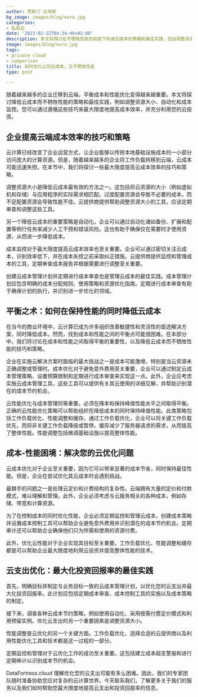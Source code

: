```yaml
---
author: 贾斯汀·古埃斯
bg_image: images/blog/euro.jpg
categories:
- 私有云
date: '2023-02-22T04:34:46+02:00'
description: 本文将探讨在不牺牲性能的前提下削减云成本的策略和最佳实践，包括调整资源大小、自动化和成本监控。通过这些技巧，您可以最大限度地提高成本效率，并充分利用您的云投资。
image: images/blog/euro.jpg
tags:
- private cloud
- comparison
title: 如何优化公司云成本，又不牺牲性能
type: post

---
```

随着越来越多的企业迁移到云端，平衡成本和性能优化变得越来越重要。本文将探讨降低云成本而不牺牲性能的策略和最佳实践，例如调整资源大小、自动化和成本监控。您可以通过遵循这些技巧来最大限度地提高成本效率，并充分利用您的云投资。

## 企业提高云端成本效率的技巧和策略

云计算已经改变了企业运营方式，让企业能够以传统本地基础设施成本的一小部分访问庞大的计算资源。但是，随着越来越多的企业将工作负载转移到云端，云成本可能迅速失控。在本节中，我们将探讨一些最大限度提高云成本效率的技巧和策略。

调整资源大小是降低云成本最有效的方法之一。这包括将云资源的大小（例如虚拟机和存储）与应用程序的实际需求相匹配。过度配置资源会导致不必要的成本，而不足配置资源会导致性能不佳。云提供商提供帮助调整资源大小的工具，应该定期审查和调整这些工具。

另一个降低云成本的重要策略是自动化。企业可以通过自动化诸如备份、扩展和配置等例行任务来减少人工干预和错误风险。这也有助于确保仅在需要时才使用资源，从而进一步降低成本。

成本监控对于最大限度提高云成本效率也至关重要。企业可以通过密切关注云成本，识别效率低下，并在成本失控之前采取纠正措施。云提供商提供监控和管理成本的工具，定期审查成本报告并根据需要进行调整至关重要。

创建云成本管理计划并定期进行成本审查也是管理云成本的最佳实践。成本管理计划应包含明确的成本分配规则、使用策略和资源优化指南。定期进行成本审查有助于确保计划的执行，并识别进一步优化的领域。

## 平衡之术：如何在保持性能的同时降低云成本

在当今的商业环境中，云计算已成为许多组织改善敏捷性和灵活性的首选解决方案，同时降低成本。然而，找到成本和性能之间的平衡点可能很困难。在本部分中，我们将讨论在成本和性能之间取得平衡的重要性，以及降低云成本而不牺牲性能的技巧和策略。

企业在实施云解决方案时面临的最大挑战之一是成本可能激增，特别是当云资源未正确调整或管理时。成本优化对于避免意外费用至关重要，企业可以通过制定云成本管理策略、设置预算限制和定期进行成本审查来实现这一点。此外，企业应考虑实施云成本管理工具，这些工具可以提供有关其云使用的详细见解，并帮助识别潜在的成本节约机会。

云性能优化与成本管理同等重要。必须在降本和保持峰值性能水平之间取得平衡。正确的云性能优化策略可以帮助组织在降低成本的同时保持峰值性能。此类策略包括工作负载优化、性能调整和缓存。通过工作负载优化，企业可以将关键工作负载优先，而将非关键工作负载降级或暂停。缓存减少了服务器请求的需求，从而提高了整体性能。性能调整包括微调基础设施以提高整体性能。

## 成本-性能困境：解决您的云优化问题

云成本优化对于企业至关重要，因为它可以带来显著的成本节省，同时保持最佳性能。但是，企业在尝试优化其云成本时会遇到挑战。

最棘手的问题之一是处理云定价和计费结构的复杂性。云端拥有大量的定价和付款模式，难以理解和管理。此外，企业必须考虑与云服务相关的各种成本，例如存储、带宽和计算资源。

为了在控制成本的同时优化性能，企业必须定期监控和管理云成本。创建成本策略并设置成本控制工具可以帮助企业避免意外费用并识别潜在的成本节约机会。定期审计还可以帮助企业确保他们只为所需和使用的资源付费。

此外，优化云性能对于企业实现其目标至关重要。工作负载优化、性能调整和缓存都是可以帮助企业最大限度地利用云投资并提高整体性能的技术。

## 云支出优化：最大化投资回报率的最佳实践

首先，明确目标并制定与业务目标一致的云成本管理计划，以优化您的云支出并最大化投资回报率。此计划应包括定期成本审查、成本控制工具的实施以及成本策略的制定。

接下来，调查各种云成本节约策略，例如使用自动化、采用按需付费定价模式和利用预留实例。优化云支出的另一个重要因素是调整资源大小。

性能调整是云优化的另一个关键方面。工作负载优化、选择合适的云提供商以及利用性能优化工具和技术都是这一过程的一部分。

定期监控和管理对于云优化工作的成功至关重要。这包括建立成本超支警报和进行定期审计以识别成本节约机会。

DataFortress.cloud 理解优化您的云支出可能有多么困难。因此，我们的专家团队随时准备协助您应对复杂的云计算世界。今天联系我们，了解更多关于我们的服务以及我们如何帮助您最大限度地提高云支出和投资回报率的信息。
